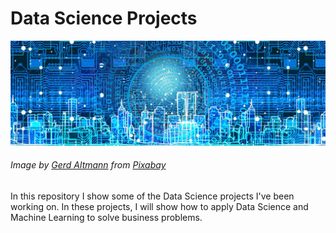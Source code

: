 # Data Science Projects

![](https://github.com/ToniMigliato/Data-Science-Projects/blob/main/capa_data_science_portfolio.jpg)
###### Image by <a href="https://pixabay.com/users/geralt-9301/?utm_source=link-attribution&amp;utm_medium=referral&amp;utm_campaign=image&amp;utm_content=3706561">Gerd Altmann</a> from <a href="https://pixabay.com/?utm_source=link-attribution&amp;utm_medium=referral&amp;utm_campaign=image&amp;utm_content=3706561">Pixabay</a>

In this repository I show some of the Data Science projects I've been working on.
In these projects, I will show how to apply Data Science and Machine Learning to solve business problems.
